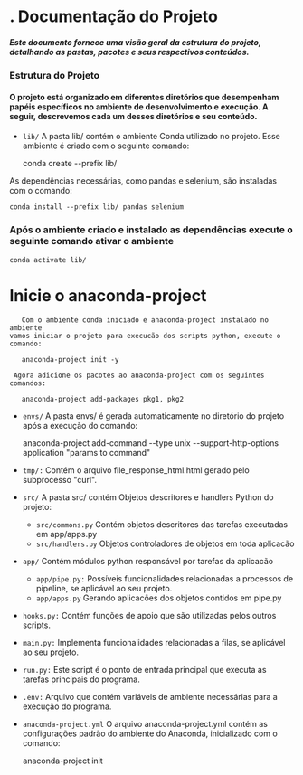 # . Documentação do Projeto
##### Este documento fornece uma visão geral da estrutura do projeto, detalhando as pastas, pacotes e seus respectivos conteúdos.


### Estrutura do Projeto
#### O projeto está organizado em diferentes diretórios que desempenham papéis específicos no ambiente de desenvolvimento e execução. A seguir, descrevemos cada um desses diretórios e seu conteúdo.

- `lib/` A pasta lib/ contém o ambiente Conda utilizado no projeto. Esse ambiente é criado com o seguinte comando:
   
    
     conda create --prefix lib/

As dependências necessárias, como pandas e selenium, são instaladas com o comando:



    conda install --prefix lib/ pandas selenium

### Após o ambiente criado e instalado as dependências execute o seguinte comando ativar o ambiente
    conda activate lib/

# Inicie o anaconda-project

 ````
    Com o ambiente conda iniciado e anaconda-project instalado no ambiente
 vamos iniciar o projeto para execucão dos scripts python, execute o comando:
    
    anaconda-project init -y
    
  Agora adicione os pacotes ao anaconda-project com os seguintes comandos:
    
    anaconda-project add-packages pkg1, pkg2
 ````

- `envs/` A pasta envs/ é gerada automaticamente no diretório do projeto após a execução do comando:


    anaconda-project add-command --type unix --support-http-options application "params to command"

- `tmp/:` Contém o arquivo file_response_html.html gerado pelo subprocesso "curl".


- `src/` A pasta src/ contém Objetos descritores e handlers Python do projeto:
  - `src/commons.py` Contém objetos descritores das tarefas executadas em app/apps.py
  - `src/handlers.py` Objetos controladores de objetos em toda aplicacão


- `app/` Contém módulos python responsável por tarefas da aplicacão
  - `app/pipe.py:` Possíveis funcionalidades relacionadas a processos de pipeline, se aplicável ao seu projeto.
  - `app/apps.py` Gerando aplicacões dos objetos contidos em pipe.py 


- `hooks.py:` Contém funções de apoio que são utilizadas pelos outros scripts.
- `main.py:` Implementa funcionalidades relacionadas a filas, se aplicável ao seu projeto.
- `run.py:` Este script é o ponto de entrada principal que executa as tarefas principais do programa.
- `.env:` Arquivo que contém variáveis de ambiente necessárias para a execução do programa.

- `anaconda-project.yml` O arquivo anaconda-project.yml contém as configurações padrão do ambiente do Anaconda, inicializado com o comando:
  
  
     anaconda-project init

